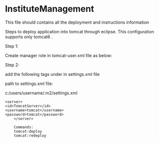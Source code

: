 InstituteManagement
===================

This file should contains all the deployment and instructions information

Steps to deploy application into tomcat through eclipse.
This configuration supports only tomcat6 .

Step 1:

Create manager role in tomcat-user.xml file as below:
<role rolename="manager"/>
<role rolename="admin"/>
<role rolename="manager-script"/>
  <role rolename="manager-gui"/>
  <user username="tomcat" password="tomcat" roles="manager,admin,manager-script,manager-gui"/>

Step 2:

add the following tags under <servers> in settings.xml file

path to settings.xml file:

c:/users/username/.m2/settings.xml

	<server>
	<id>TomcatServer</id>
	<username>tomcat</username>
	<password>tomcat</password>
        </server>
        
        Commands:
        tomcat:deploy
        tomcat:redeploy


